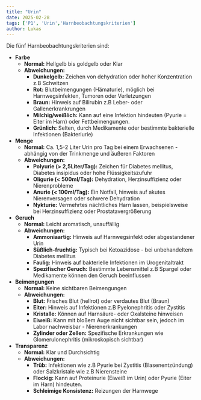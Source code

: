 ```yaml
---
title: "Urin"
date: 2025-02-28
tags: ['P1', 'Urin','Harnbeobachtungskriterien']
author: Lukas
---
```

Die fünf Harnbeobachtungskriterien sind:
- **Farbe**
	- **Normal:** Hellgelb bis goldgelb oder Klar
	- **Abweichungen:**
		- **Dunkelgelb:** Zeichen von dehydration oder hoher Konzentration z.B Schwitzen
		- **Rot:** Blutbeimengungen (Hämaturie), möglich bei Harnwegsinfekten, Tumoren oder Verletzungen
		- **Braun:** Hinweis auf Bilirubin z.B Leber- oder Gallenerkrankrungen
		- **Milchig/weißlich:** Kann auf eine Infektion hindeuten (Pyurie = Eiter im Harn) oder Fettbeimengungen.
		- **Grünlich:** Selten, durch Medikamente oder bestimmte bakterielle Infektionen (Bakteriurie)
- **Menge**
	- **Normal:** Ca. 1,5-2 Liter Urin pro Tag bei einem Erwachsenen - abhängig von der Trinkmenge und äußeren Faktoren
	- **Abweichungen:**
		- **Polyurie (> 2,5Liter/Tag):** Zeichen für Diabetes mellitus, Diabetes insipidus oder hohe Flüssigkeitszufuhr
		- **Oligurie (< 500ml/Tag):**  Dehydration, Herzinsuffizienz oder Nierenprobleme
		- **Anurie (< 100ml/Tag):** Ein Notfall, hinweis auf akutes Nierenversagen oder schwere Dehydration
		- **Nykturie:** Vermehrtes nächtliches Harn lassen, beispielsweise bei Herzinsuffizienz oder Prostatavergrößerung
- **Geruch**
	- **Normal:** Leicht aromatisch, unauffällig
	- **Abweichungen:**
		- **Ammoniaartig:** Hinweis auf Harnwegsinfekt oder abgestandener Urin
		- **Süßlich-fruchtig:** Typisch bei Ketoazidose - bei unbehandeltem Diabetes mellitus
		- **Faulig:** Hinweis auf bakterielle Infektionen im Urogenitaltrakt
		- **Spezifischer Geruch:** Bestimmte Lebensmittel z.B Spargel oder Medikamente können den Geruch beeinflussen
- **Beimengungen**
	- **Normal:** Keine sichtbaren Beimengungen
	- **Abweichungen:**
		- **Blut:** Frisches Blut (hellrot) oder verdautes Blut (Braun)
		- **Eiter:** Hinweis auf Infektionen z.B Pyelonephritis oder Zystitis
		- **Kristalle:** Können auf Harnsäure- oder Oxalsteine hinweisen
		- **Eiweiß:** Kann mit bloßem Auge nicht sichtbar sein, jedoch im Labor nachweisbar - Nierenerkrankungen
		- **Zylinder oder Zellen:** Spezifische Erkrankungen wie Glomerulonephritis (mikroskopisch sichtbar)
- **Transparenz**
	- **Normal:** Klar und Durchsichtig
	- **Abweichungen:**
		- **Trüb:** Infektionen wie z.B Pyurie bei Zystitis (Blasenentzündung) oder Salzkristale wie z.B Nierensteine
		- **Flockig:** Kann auf Proteinurie (Eiweiß im Urin) oder Pyurie (Eiter im Harn) hindeuten.
		- **Schleimige Konsistenz:** Reizungen der Harnwege
